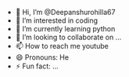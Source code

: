 - 👋 Hi, I’m @Deepanshurohilla67
- 👀 I’m interested in coding
- 🌱 I’m currently learning python
- 💞️ I’m looking to collaborate on ...
- 📫 How to reach me youtube
- 😄 Pronouns: He
- ⚡ Fun fact: ...

<!---
Deepanshurohilla67/Deepanshurohilla67 is a ✨ special ✨ repository because its `README.md` (this file) appears on your GitHub profile.
You can click the Preview link to take a look at your changes.
--->
